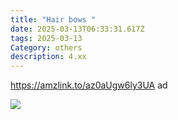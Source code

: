 ```yaml
---
title: "Hair bows "
date: 2025-03-13T06:33:31.617Z
tags: 2025-03-13
Category: others
description: 4.xx
---
```

https://amzlink.to/az0aUgw6ly3UA  ad 

![](https://m.media-amazon.com/images/I/91XyZSOrS0L._SL1500_.jpg)

<!--EndFragment-->